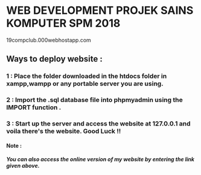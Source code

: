 # WEB DEVELOPMENT PROJEK SAINS KOMPUTER SPM 2018
19compclub.000webhostapp.com





<h2>Ways to deploy website : </h2>

<h3>1 : Place the folder downloaded in the htdocs folder in xampp,wampp or any portable server you are using.</h3>
<h3>2 : Import the .sql database file into phpmyadmin using the IMPORT function . </h3>

<h3>3 : Start up the server and access the website at 127.0.0.1 and voila there's the website. Good Luck !! </h2>


<h4>Note : </h4>
<h5><b>You can also access the online version of my website by entering the link given above.<b> <h5>

